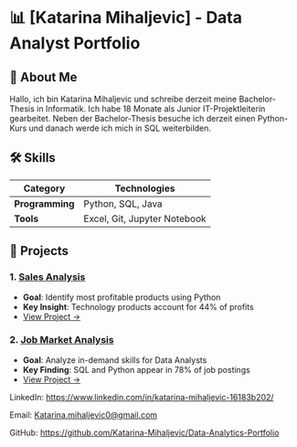 # 📊 [Katarina Mihaljevic] - Data Analyst Portfolio



## 👋 About Me
Hallo, ich bin Katarina Mihaljevic und schreibe derzeit meine Bachelor-Thesis in Informatik. 
Ich habe 18 Monate als Junior IT-Projektleiterin gearbeitet. 
Neben der Bachelor-Thesis besuche ich derzeit einen Python-Kurs 
und danach werde ich mich in SQL weiterbilden.


## 🛠 Skills
| Category          | Technologies                      |
|-------------------|----------------------------------|
| **Programming**   | Python, SQL, Java                |
| **Tools**         | Excel, Git, Jupyter Notebook     |

## 📂 Projects

### 1. [Sales Analysis](1-sales-analysis/)
- **Goal**: Identify most profitable products using Python
- **Key Insight**: Technology products account for 44% of profits
- [View Project →](1-sales-analysis/)

### 2. [Job Market Analysis](2-job-market-analysis/)
- **Goal**: Analyze in-demand skills for Data Analysts
- **Key Finding**: SQL and Python appear in 78% of job postings
- [View Project →](2-job-market-analysis/)


LinkedIn: https://www.linkedin.com/in/katarina-mihaljevic-16183b202/

Email: Katarina.mihaljevic0@gmail.com

GitHub: https://github.com/Katarina-Mihaljevic/Data-Analytics-Portfolio
